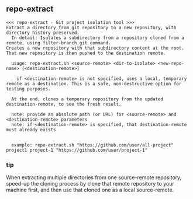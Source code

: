 repo-extract
------------

```
<<< repo-extract - Git project isolation tool >>>
Extract a directory from git repository to a new repository, with directory history preserved.
  In detail: Isolates a subdirectory from a repository cloned from a remote, using filter-branch git command.
Creates a new repository with that subdirectory content at the root.
That new repository is then pushed to the destination remote.

  usage: repo-extract.sh <source-remote> <dir-to-isolate> <new-repo-name> [<destination-remote>]

    if <destination-remote> is not specified, uses a local, temporary remote as a destination. This is a safe, non-destructive option for testing purposes.

  At the end, clones a temporary repository from the updated destination-remote, to see the fresh result.

  note: provide an absolute path (or URL) for <source-remote> and <destination-remote> parameters
  note: if <destination-remote> is specified, that destination-remote must already exists


  example: repo-extract.sh "https://github.com/user/all-project" project1 project-1 "https://github.com/user/project-1"
```

### tip

When extracting multiple directories from one source-remote repository, speed-up the cloning process by clone that remote repository to your machine first, and then use that cloned one as a local source-remote.